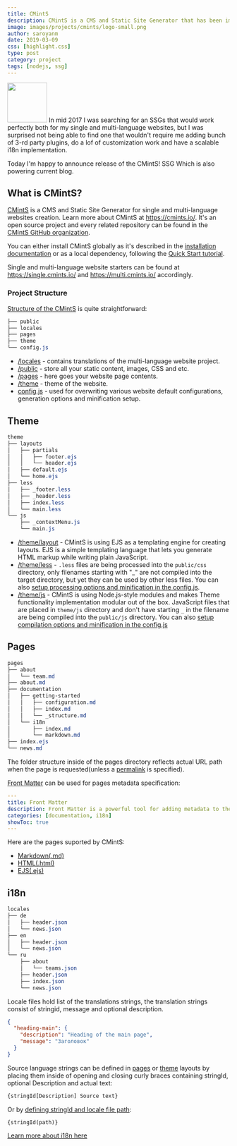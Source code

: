 ```yaml
---
title: CMintS
description: CMintS is a CMS and Static Site Generator that has been implemented with the Internationalization in mind. 
image: images/projects/cmints/logo-small.png
author: saroyanm
date: 2019-03-09
css: [highlight.css]
type: post
category: project
tags: [nodejs, ssg]
---
```


<img src="/images/projects/cmints/logo-small.png" class="right" width="90"> In
mid 2017 I was searching for an SSGs that would work perfectly both for my single
and multi-language websites, but I was surprised not being able to find one that
wouldn't require me adding bunch of 3-rd party plugins, do a lof of
customization work and have a scalable i18n implementation.

Today I'm happy to announce release of the CMintS! SSG Which is also powering
current blog.

## What is CMintS?

<a href="https://cmints.io/" target="_blank">CMintS</a> 
is a CMS and Static Site Generator for single and multi-language websites
creation. Learn more about CMintS at <a href="https://cmints.io/" target="_blank">https://cmints.io/</a>.
It's an open source project and every related repository can be found in the
<a href="https://github.com/cmints" target="_blank">CMintS GitHub organization</a>.

You can either install CMintS globally as it's described in the [installation
documentation](https://cmints.io/documentation) or as a local dependency,
following the <a href="https://cmints.io/en/quick-start" target="_blank">Quick Start tutorial</a>.

Single and multi-language website starters can be found at
<a href="https://single.cmints.io/" target="_blank">https://single.cmints.io/</a> and
<a href="https://multi.cmints.io/" target="_blank">https://multi.cmints.io/</a> accordingly.

### Project Structure

<a href="https://cmints.io/en/documentation/getting-started/structure" target="_blank">Structure of the CMintS</a> is quite straightforward:

```css
├── public
├── locales
├── pages
├── theme
└── config.js
```

- <a href="https://cmints.io/en/documentation/i18n/" target="_blank">/locales</a> -
  contains translations of the multi-language website project.
- <a href="https://cmints.io/en/documentation/getting-started/structure#public" target="_blank">/public</a> -
  store all your static content, images, CSS and etc.
- <a href="https://cmints.io/en/documentation/pages/" target="_blank">/pages</a> -
  here goes your website page contents.
- <a href="https://cmints.io/en/documentation/themes" target="_blank">/theme</a> -
  theme of the website.
- <a href="https://cmints.io/en/documentation/getting-started/configuration" target="_blank">config.js</a> -
  used for overwriting various website default configurations, generation options and minification setup.

## Theme
```css
theme
├── layouts
│   ├── partials
│   │   ├── footer.ejs
│   │   └── header.ejs  
│   ├── default.ejs
│   └── home.ejs
├── less
│   ├── _footer.less
│   ├── _header.less
│   ├── index.less
│   └── main.less
└── js
    ├── _contextMenu.js
    └── main.js
```

- <a href="https://cmints.io/documentation/themes/ejs) (**EJS**" target="_blank">/theme/layout</a> -
  CMintS is using EJS as a templating engine for creating layouts. EJS is a
  simple templating language that lets you generate HTML markup while writing
  plain JavaScript.
- <a href="https://cmints.io/documentation/themes/less) (**LESS**" target="_blank">/theme/less</a> - 
  `.less` files are being processed into the `public/css` directory, only
  filenames starting with "_" are not compiled into the target directory, but
  yet they can be used by other less files. You can also
  <a href="https://cmints.io/documentation/getting-started/configuration#lessoptions" target="_blank">
  setup processing options and minification in the config.js</a>.
- <a href="https://cmints.io/documentation/themes/js-modules) (**Browserify**" target="_blank">/theme/js</a> -
  CMintS is using Node.js-style modules and makes Theme functionality
  implementation modular out of the box. JavaScript files that are placed in
  `theme/js` directory and don't have starting `_` in the filename are being
  compiled into the `public/js` directory. You can also
  <a href="https://cmints.io/documentation/getting-started/configuration#jsmoduleoptions" target="_blank">
  setup compilation options  and minification in the config.js
  </a>

## Pages

```css
pages
├── about
│   └── team.md
├── about.md
├── documentation
│   ├── getting-started
│   │   ├── configuration.md
│   │   ├── index.md
│   │   └── _structure.md
│   └── i18n
│       ├── index.md
│       └── markdown.md
├── index.ejs
└── news.md
```

The folder structure inside of the pages directory reflects actual URL path when
the page is requested(unless a
<a href="https://cmints.io/documentation/pages/frontmatter#permalinks" target="_blank">permalink</a> is
specified).

[Front Matter](https://cmints.io/documentation/pages/frontmatter) can be used
for pages metadata specification:

```yaml
---
title: Front Matter
description: Front Matter is a powerful tool for adding metadata to the pages
categories: [documentation, i18n]
showToc: true
---
```

Here are the pages suported by CMintS:

- <a href="https://cmints.io/documentation/pages#markdown" target="_blank">Markdown(.md)</a>
- <a href="https://cmints.io/documentation/pages#html" target="_blank">HTML(.html)</a>
- <a href="https://cmints.io/documentation/pages#ejs" target="_blank">EJS(.ejs)</a>

## i18n

```css
locales
├── de
│   ├── header.json
│   └── news.json
├── en
│   ├── header.json
│   └── news.json
└── ru
    ├── about
    │   └── teams.json
    ├── header.json
    ├── index.json
    └── news.json
```

Locale files hold list of the translations strings, the translation strings
consist of stringid, message and optional description.

```json
{
  "heading-main": {
    "description": "Heading of the main page",
    "message": "Заголовок"
  }
}
```

Source language strings can be defined in
<a href="https://cmints.io/en/documentation/i18n/pages" target="_blank">pages</a>
or
<a href="https://cmints.io/en/documentation/i18n/theme" target="_blank">theme</a>
layouts by placing them inside of opening and closing curly braces containing
stringId, optional Description and actual text:

```js
{stringId[Description] Source text}
```

Or by <a href="https://cmints.io/documentation/i18n/#defining-path" target="_blank">
defining stringId and locale file path</a>:

```
{stringId(path)}
```

<a href="https://cmints.io/documentation/i18n/" target="_blank">Learn more about i18n here</a>
